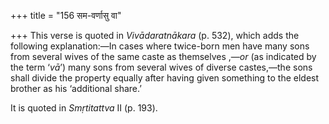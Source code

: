 +++
title = "156 सम-वर्णासु वा"

+++
This verse is quoted in *Vivādaratnākara* (p. 532), which adds the
following explanation:—In cases where twice-born men have many sons from
several wives of the same caste as themselves ,—*or* (as indicated by
the term ‘*vā*’) many sons from several wives of diverse castes,—the
sons shall divide the property equally after having given something to
the eldest brother as his ‘additional share.’

It is quoted in *Smṛtitattva* II (p. 193).


